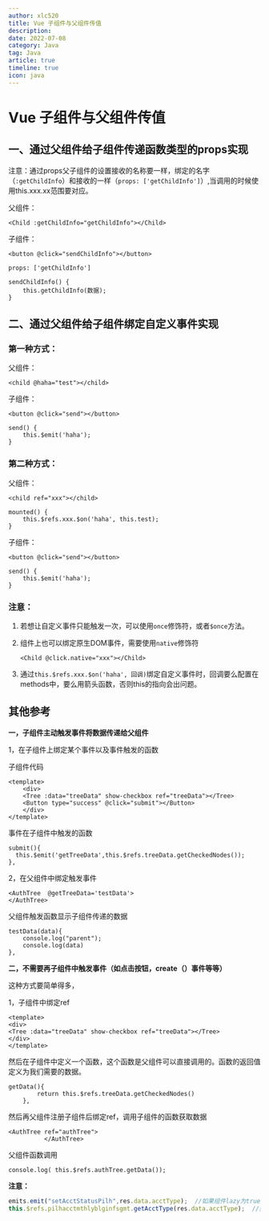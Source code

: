 ```yaml
---
author: xlc520
title: Vue 子组件与父组件传值
description: 
date: 2022-07-08
category: Java
tag: Java
article: true
timeline: true
icon: java
---
```




# Vue 子组件与父组件传值

## 一、通过父组件给子组件传递函数类型的props实现

注意：通过props父子组件的设置接收的名称要一样，绑定的名字（`:getChildInfo`）和接收的一样（`props: ['getChildInfo']`）,当调用的时候使用this.xxx.xx范围要对应。

父组件：

```vue
<Child :getChildInfo="getChildInfo"></Child>
```

子组件：

```vue
<button @click="sendChildInfo"></button>

props: ['getChildInfo']

sendChildInfo() {
	this.getChildInfo(数据);
}
```

## 二、通过父组件给子组件绑定自定义事件实现

### **第一种方式：**

父组件：

```vue
<child @haha="test"></child>
```

子组件：

```vue
<button @click="send"></button>

send() {
	this.$emit('haha');
}
```

### **第二种方式：**

父组件：

```vue
<child ref="xxx"></child>

mounted() {
	this.$refs.xxx.$on('haha', this.test);
}
```

子组件：

```vue
<button @click="send"></button>

send() {
	this.$emit('haha');
}
```

### 注意：

1. 若想让自定义事件只能触发一次，可以使用`once`修饰符，或者`$once`方法。

2. 组件上也可以绑定原生DOM事件，需要使用`native`修饰符

   ```vue
   <Child @click.native="xxx"></Child>
   ```

3. 通过`this.$refs.xxx.$on('haha', 回调)`绑定自定义事件时，回调要么配置在methods中，要么用箭头函数，否则this的指向会出问题。





## 其他参考

**一，子组件主动触发事件将数据传递给父组件**

1，在子组件上绑定某个事件以及事件触发的函数

子组件代码

```vue
<template>
    <div>
    <Tree :data="treeData" show-checkbox ref="treeData"></Tree>
    <Button type="success" @click="submit"></Button>
    </div>
</template>
```

事件在子组件中触发的函数

```vue
submit(){
  this.$emit('getTreeData',this.$refs.treeData.getCheckedNodes());
},
```

2，在父组件中绑定触发事件

```vue
<AuthTree  @getTreeData='testData'>
</AuthTree>
```

父组件触发函数显示子组件传递的数据

```vue
testData(data){
    console.log("parent");
    console.log(data)
},
```

**二，不需要再子组件中触发事件（如点击按钮，create（）事件等等）**

这种方式要简单得多，

1，子组件中绑定ref

```vue
<template>
<div>
<Tree :data="treeData" show-checkbox ref="treeData"></Tree>
</div>
</template>
```

然后在子组件中定义一个函数，这个函数是父组件可以直接调用的。函数的返回值定义为我们需要的数据。

```vue
getData(){
        return this.$refs.treeData.getCheckedNodes()
    },
```

然后再父组件注册子组件后绑定ref，调用子组件的函数获取数据

```vue
<AuthTree ref="authTree">
          </AuthTree>
```

父组件函数调用

```vue
console.log( this.$refs.authTree.getData());
```



**注意：**

```typescript
emits.emit("setAcctStatusPilh",res.data.acctType);  //如果组件lazy为true，打开时组件未祖册，无法设置
this.$refs.pilhacctmthlyblginfsgmt.getAcctType(res.data.acctType);  //如果组件lazy为false，打开时组件未祖册，无法设置
```

